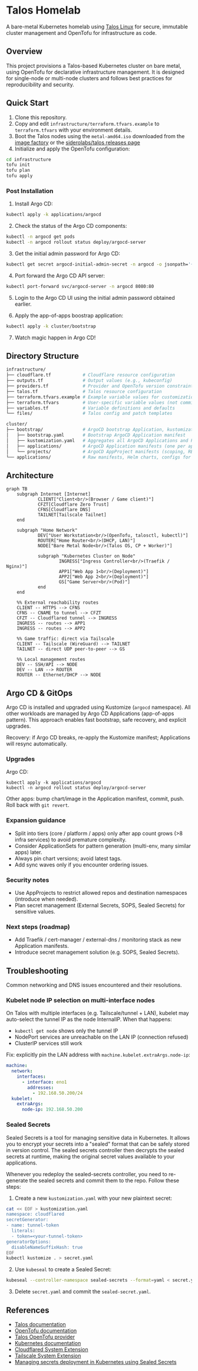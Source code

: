 # Talos Homelab

A bare-metal Kubernetes homelab using [Talos Linux](https://www.talos.dev/docs/) for secure, immutable cluster management and OpenTofu for infrastructure as code.

## Overview

This project provisions a Talos-based Kubernetes cluster on bare metal, using OpenTofu for declarative infrastructure management. It is designed for single-node or multi-node clusters and follows best practices for reproducibility and security.

## Quick Start

1. Clone this repository.
2. Copy and edit `infrastructure/terraform.tfvars.example` to `terraform.tfvars` with your environment details.
3. Boot the Talos nodes using the `metal-amd64.iso` downloaded from the [image factory](https://factory.talos.dev/) or the [siderolabs/talos releases page](https://github.com/siderolabs/talos/releases)
4. Initialize and apply the OpenTofu configuration:

```sh
cd infrastructure
tofu init
tofu plan
tofu apply
```

### Post Installation

1. Install Argo CD:

```sh
kubectl apply -k applications/argocd
```

2. Check the status of the Argo CD components:

```sh
kubectl -n argocd get pods
kubectl -n argocd rollout status deploy/argocd-server
```

3. Get the initial admin password for Argo CD:

```sh
kubectl get secret argocd-initial-admin-secret -n argocd -o jsonpath='{.data.password}' | base64 -d
```

4. Port forward the Argo CD API server:

```sh
kubectl port-forward svc/argocd-server -n argocd 8080:80
```

5. Login to the Argo CD UI using the initial admin password obtained earlier.

6. Apply the app-of-apps boostrap application:

```sh
kubectl apply -k cluster/bootstrap
```

7. Watch magic happen in Argo CD!

## Directory Structure

```sh
infrastructure/
├── cloudflare.tf            # Cloudflare resource configuration
├── outputs.tf               # Output values (e.g., kubeconfig)
├── providers.tf             # Provider and OpenTofu version constraints
├── talos.tf                 # Talos resource configuration
├── terraform.tfvars.example # Example variable values for customization
├── terraform.tfvars         # User-specific variable values (not committed)
├── variables.tf             # Variable definitions and defaults
└── files/                   # Talos config and patch templates

cluster/
├── bootstrap/               # ArgoCD bootstrap Application, kustomization, aggregation
│   ├── bootstrap.yaml       # Bootstrap ArgoCD Application manifest
│   ├── kustomization.yaml   # Aggregates all ArgoCD Applications and Projects
│   ├── applications/        # ArgoCD Application manifests (one per app)
│   └── projects/            # ArgoCD AppProject manifests (scoping, RBAC, repo/namespace restrictions)
└── applications/            # Raw manifests, Helm charts, configs for individual workloads
```

## Architecture

```mermaid
graph TB
	subgraph Internet [Internet]
			CLIENT["Client<br/>(Browser / Game client)"]
			CFZT[Cloudflare Zero Trust]
			CFNS[Cloudflare DNS]
			TAILNET[Tailscale Tailnet]
	end

	subgraph "Home Network"
			DEV["User Workstation<br/>(OpenTofu, talosctl, kubectl)"]
			ROUTER["Home Router<br/>(DHCP, LAN)"]
			NODE["Bare Metal Node<br/>(Talos OS, CP + Worker)"]

			subgraph "Kubernetes Cluster on Node"
					INGRESS["Ingress Controller<br/>(Traefik / Nginx)"]
					APP1["Web App 1<br/>(Deployment)"]
					APP2["Web App 2<br/>(Deployment)"]
					GS["Game Server<br/>(Pod)"]
			end
	end

	%% External reachability routes
	CLIENT -- HTTPS --> CFNS
	CFNS -- CNAME to tunnel --> CFZT
	CFZT -- Cloudflared tunnel --> INGRESS
	INGRESS -- routes --> APP1
	INGRESS -- routes --> APP2

	%% Game traffic: direct via Tailscale
	CLIENT -- Tailscale (WireGuard) --> TAILNET
	TAILNET -- direct UDP peer-to-peer --> GS

	%% Local management routes
	DEV -- SSH/API --> NODE
	DEV -- LAN --> ROUTER
	ROUTER -- Ethernet/DHCP --> NODE
```

## Argo CD & GitOps

Argo CD is installed and upgraded using Kustomize (`argocd` namespace). All other workloads are managed by Argo CD Applications (app-of-apps pattern). This approach enables fast bootstrap, safe recovery, and explicit upgrades.

Recovery: if Argo CD breaks, re-apply the Kustomize manifest; Applications will resync automatically.

### Upgrades

Argo CD:
```
kubectl apply -k applications/argocd
kubectl -n argocd rollout status deploy/argocd-server
```
Other apps: bump chart/image in the Application manifest, commit, push. Roll back with `git revert`.

### Expansion guidance
- Split into tiers (core / platform / apps) only after app count grows (>8 infra services) to avoid premature complexity.
- Consider ApplicationSets for pattern generation (multi-env, many similar apps) later.
- Always pin chart versions; avoid latest tags.
- Add sync waves only if you encounter ordering issues.

### Security notes
- Use AppProjects to restrict allowed repos and destination namespaces (introduce when needed).
- Plan secret management (External Secrets, SOPS, Sealed Secrets) for sensitive values.

### Next steps (roadmap)
- Add Traefik / cert-manager / external-dns / monitoring stack as new Application manifests.
- Introduce secret management solution (e.g. SOPS, Sealed Secrets).

## Troubleshooting

Common networking and DNS issues encountered and their resolutions.

### Kubelet node IP selection on multi-interface nodes

On Talos with multiple interfaces (e.g. Tailscale/tunnel + LAN), kubelet may auto-select the tunnel IP as the node InternalIP. When that happens:
- `kubectl get node` shows only the tunnel IP
- NodePort services are unreachable on the LAN IP (connection refused)
- ClusterIP services still work

Fix: explicitly pin the LAN address with `machine.kubelet.extraArgs.node-ip`:

```yaml
machine:
  network:
    interfaces:
      - interface: eno1
        addresses:
          - 192.168.50.200/24
  kubelet:
    extraArgs:
      node-ip: 192.168.50.200
```

### Sealed Secrets

Sealed Secrets is a tool for managing sensitive data in Kubernetes. It allows you to encrypt your secrets into a "sealed" format that can be safely stored in version control. The sealed secrets controller then decrypts the sealed secrets at runtime, making the original secret values available to your applications.

Whenever you redeploy the sealed-secrets controller, you need to re-generate the sealed secrets and commit them to the repo. Follow these steps:

1. Create a new `kustomization.yaml` with your new plaintext secret:

```bash
cat << EOF > kustomization.yaml
namespace: cloudflared
secretGenerator:
- name: tunnel-token
  literals:
  - token=<your-tunnel-token>
generatorOptions:
  disableNameSuffixHash: true
EOF
kubectl kustomize . > secret.yaml
```

2. Use `kubeseal` to create a Sealed Secret:

```bash
kubeseal --controller-namespace sealed-secrets --format=yaml < secret.yaml > sealed-secret.yaml
```

3. Delete `secret.yaml` and commit the `sealed-secret.yaml`.

## References

- [Talos documentation](https://www.talos.dev/docs/)
- [OpenTofu documentation](https://opentofu.org/docs/)
- [Talos OpenTofu provider](https://registry.opentofu.org/providers/siderolabs/talos/latest/docs)
- [Kubernetes documentation](https://kubernetes.io/docs/)
- [Cloudflared System Extension](https://github.com/siderolabs/extensions/blob/main/network/cloudflared/README.md)
- [Tailscale System Extension](https://github.com/siderolabs/extensions/blob/main/network/tailscale/README.md)
- [Managing secrets deployment in Kubernetes using Sealed Secrets](https://aws.amazon.com/blogs/opensource/managing-secrets-deployment-in-kubernetes-using-sealed-secrets/)
